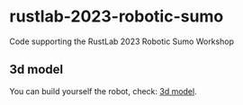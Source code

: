 # rustlab-2023-robotic-sumo
Code supporting the RustLab 2023 Robotic Sumo Workshop

## 3d model

You can build yourself the robot, check: [3d model](bot-3d/3dmodel.md).
